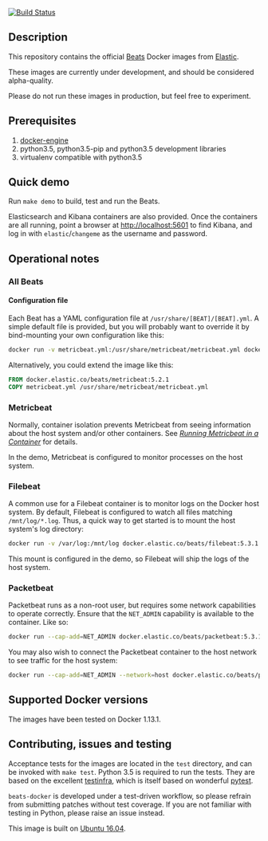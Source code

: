 [![Build Status](https://travis-ci.org/elastic/beats-docker.svg?branch=master)](https://travis-ci.org/elastic/beats-docker)

## Description

This repository contains the official [Beats][beats] Docker images from
[Elastic][elastic].

These images are currently under development, and should be considered alpha-quality.

Please do not run these images in production, but feel free to experiment.

[beats]: https://www.elastic.co/products/beats
[elastic]: https://www.elastic.co/

## Prerequisites

1. [docker-engine](https://docs.docker.com/engine/installation/)
2. python3.5, python3.5-pip and python3.5 development libraries
3. virtualenv compatible with python3.5

## Quick demo
Run `make demo` to build, test and run the Beats.

Elasticsearch and Kibana containers are also provided. Once the
containers are all running, point a browser at
[http://localhost:5601](http://localhost:5601) to find Kibana, and log in
with `elastic`/`changeme` as the username and password.

## Operational notes
### All Beats
#### Configuration file
Each Beat has a YAML configuration file at
`/usr/share/[BEAT]/[BEAT].yml`. A simple default file is provided, but
you will probably want to override it by bind-mounting your own
configuration like this:

``` bash
docker run -v metricbeat.yml:/usr/share/metricbeat/metricbeat.yml docker.elastic.co/beats/metricbeat:5.3.1
```

Alternatively, you could extend the image like this:

``` dockerfile
FROM docker.elastic.co/beats/metricbeat:5.2.1
COPY metricbeat.yml /usr/share/metricbeat/metricbeat.yml
```

### Metricbeat
Normally, container isolation prevents Metricbeat from seeing
information about the host system and/or other
containers. See [_Running Metricbeat in a Container_][mbcontainer] for
details.

In the demo, Metricbeat is configured to monitor processes on the host
system.

[mbcontainer]: https://www.elastic.co/guide/en/beats/metricbeat/current/running-in-container.html

### Filebeat
A common use for a Filebeat container is to monitor logs on the Docker
host system. By default, Filebeat is configured to watch all files
matching `/mnt/log/*.log`. Thus, a quick way to get started is to
mount the host system's log directory:

``` bash
docker run -v /var/log:/mnt/log docker.elastic.co/beats/filebeat:5.3.1
```

This mount is configured in the demo, so Filebeat will ship the logs
of the host system.

### Packetbeat
Packetbeat runs as a non-root user, but requires some network
capabilities to operate correctly. Ensure that the `NET_ADMIN`
capability is available to the container. Like so:

``` bash
docker run --cap-add=NET_ADMIN docker.elastic.co/beats/packetbeat:5.3.1
```

You may also wish to connect the Packetbeat container to the host
network to see traffic for the host system:

``` bash
docker run --cap-add=NET_ADMIN --network=host docker.elastic.co/beats/packetbeat:5.3.1
```

## Supported Docker versions

The images have been tested on Docker 1.13.1.

## Contributing, issues and testing

Acceptance tests for the images are located in the `test` directory,
and can be invoked with `make test`. Python 3.5 is required to run the
tests. They are based on the
excellent [testinfra](http://testinfra.readthedocs.io/en/latest/),
which is itself based on
wonderful [pytest](http://doc.pytest.org/en/latest/).

`beats-docker` is developed under a test-driven
workflow, so please refrain from submitting patches without test
coverage. If you are not familiar with testing in Python, please
raise an issue instead.

This image is built on [Ubuntu 16.04][ubuntu-1604].

[ubuntu-1604]: https://github.com/tianon/docker-brew-ubuntu-core/blob/188bcceb999c0c465b3053efefd4e1a03d3fc47e/xenial/Dockerfile
